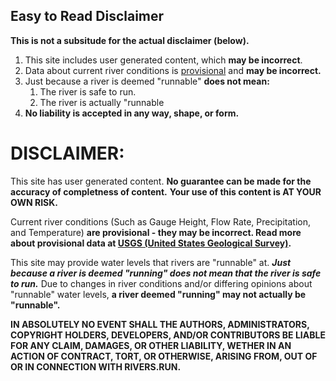 ## Easy to Read Disclaimer

**This is not a subsitude for the actual disclaimer (below).**

1. This site includes user generated content, which **may be incorrect**. 
1. Data about current river conditions is [provisional](https://water.usgs.gov/data/provisional.html) and **may be incorrect.**
1. Just because a river is deemed "runnable" **does not mean:**
   1. The river is safe to run.
   1. The river is actually "runnable
1. **No liability is accepted in any way, shape, or form.**
   
   




# DISCLAIMER:

This site has user generated content. **No guarantee can be made for the accuracy of completness of content.** 
**Your use of this content is AT YOUR OWN RISK.**


Current river conditions (Such as Gauge Height, Flow Rate, Precipitation, and Temperature) **are provisional - they may be incorrect. Read more about provisional data at [USGS (United States Geological Survey)](https://water.usgs.gov/data/provisional.html).**


This site may provide water levels that rivers are "runnable" at. ***Just because a river is deemed "running" does not mean that the river is safe to run.*** Due to changes in river conditions and/or differing opinions about "runnable" water levels, **a river deemed "running" may not actually be "runnable".**


**IN ABSOLUTELY NO EVENT SHALL THE AUTHORS, ADMINISTRATORS, COPYRIGHT HOLDERS, DEVELOPERS, AND/OR CONTRIBUTORS BE LIABLE FOR ANY CLAIM, DAMAGES, OR OTHER LIABILITY, WETHER IN AN ACTION OF CONTRACT, TORT, OR OTHERWISE, ARISING FROM, OUT OF OR IN CONNECTION WITH RIVERS.RUN.**
